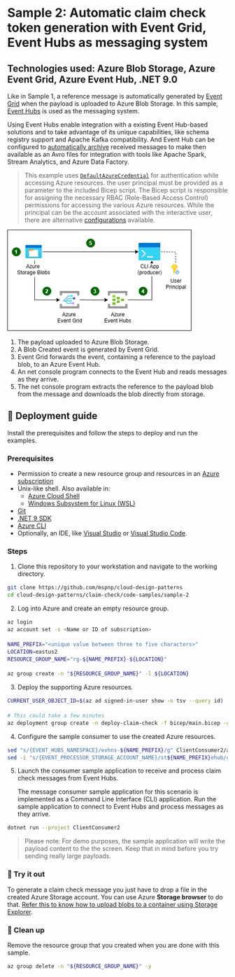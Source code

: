 # Sample 2: Automatic claim check token generation with Event Grid, Event Hubs as messaging system

## Technologies used: Azure Blob Storage, Azure Event Grid, Azure Event Hub, .NET 9.0

Like in Sample 1, a reference message is automatically generated by [Event Grid](https://azure.microsoft.com/services/event-grid/) when the payload is uploaded to Azure Blob Storage. In this sample, [Event Hubs](https://learn.microsoft.com/azure/event-hubs) is used as the messaging system.

Using Event Hubs enable integration with a existing Event Hub-based solutions and to take advantage of its unique capabilities, like schema registry support and Apache Kafka compatibility. And Event Hub can be configured to [automatically archive](https://learn.microsoft.com/azure/event-hubs/event-hubs-capture-overview) received messages to make then available as an Avro files for integration with tools like Apache Spark, Stream Analytics, and Azure Data Factory.

> This example uses [`DefaultAzureCredential`](https://learn.microsoft.com/dotnet/azure/sdk/authentication/#defaultazurecredential) for authentication while accessing Azure resources. the user principal must be provided as a parameter to the included Bicep script. The Bicep script is responsible for assigning the necessary RBAC (Role-Based Access Control) permissions for accessing the various Azure resources. While the principal can be the account associated with the interactive user, there are alternative [configurations](https://learn.microsoft.com/dotnet/azure/sdk/authentication/?tabs=command-line#exploring-the-sequence-of-defaultazurecredential-authentication-methods) available.

![A diagram showing Event Grid connected to Azure Blob Storage. As blobs are created, Event Grid forwards a message, containing the reference to the blob, to an Event Hub. A consumer CLI application receives the message from the queue, extracts the reference, and dowloads the blob from the storage account.](images/sample-2-diagram.png)

1. The payload uploaded to Azure Blob Storage.
1. A Blob Created event is generated by Event Grid.
1. Event Grid forwards the event, containing a reference to the payload blob, to an Azure Event Hub.
1. An net console program connects to the Event Hub and reads messages as they arrive.
1. The net console program extracts the reference to the payload blob from the message and downloads the blob directly from storage.

## :rocket: Deployment guide

Install the prerequisites and follow the steps to deploy and run the examples.

### Prerequisites

- Permission to create a new resource group and resources in an [Azure subscription](https://azure.com/free)
- Unix-like shell. Also available in:
  - [Azure Cloud Shell](https://shell.azure.com/)
  - [Windows Subsystem for Linux (WSL)](https://learn.microsoft.com/windows/wsl/install)
- [Git](https://git-scm.com/downloads)
- [.NET 9 SDK](https://dotnet.microsoft.com/download/dotnet/9.0)
- [Azure CLI](https://learn.microsoft.com/cli/azure/install-azure-cli)
- Optionally, an IDE, like [Visual Studio](https://visualstudio.microsoft.com/downloads/) or [Visual Studio Code](https://code.visualstudio.com/).

### Steps

1. Clone this repository to your workstation and navigate to the working directory.

  ```bash
  git clone https://github.com/mspnp/cloud-design-patterns
  cd cloud-design-patterns/claim-check/code-samples/sample-2
  ```  

2. Log into Azure and create an empty resource group.

  ```bash
  az login
  az account set -s <Name or ID of subscription>

  NAME_PREFIX="<unique value between three to five characters>"
  LOCATION=eastus2
  RESOURCE_GROUP_NAME="rg-${NAME_PREFIX}-${LOCATION}"

  az group create -n "${RESOURCE_GROUP_NAME}" -l ${LOCATION}
  ```  

3. Deploy the supporting Azure resources.

  ```bash
  CURRENT_USER_OBJECT_ID=$(az ad signed-in-user show -o tsv --query id)

  # This could take a few minutes
  az deployment group create -n deploy-claim-check -f bicep/main.bicep -g "${RESOURCE_GROUP_NAME}" -p namePrefix=$NAME_PREFIX principalId=$CURRENT_USER_OBJECT_ID
  ```  

4. Configure the sample consumer to use the created Azure resources.

  ```bash
  sed "s/{EVENT_HUBS_NAMESPACE}/evhns-${NAME_PREFIX}/g" ClientConsumer2/appsettings.json.template >ClientConsumer2/appsettings.json
  sed -i "s/{EVENT_PROCESSOR_STORAGE_ACCOUNT_NAME}/st${NAME_PREFIX}ehub/g" ClientConsumer2/appsettings.json
  ```  

5. Launch the consumer sample application to receive and process claim check messages from Event Hubs.

   The message consumer sample application for this scenario is implemented as a Command Line Interface (CLI) application. Run the sample application to connect to Event Hubs and process messages as they arrive.

  ```bash
  dotnet run --project ClientConsumer2
  ```  

> Please note: For demo purposes, the sample application will write the payload content to the the screen. Keep that in mind before you try sending really large payloads.

### :checkered_flag: Try it out

To generate a claim check message you just have to drop a file in the created Azure Storage account. You can use Azure **Storage browser** to do that. [Refer this to know how to upload blobs to a container using Storage Explorer](https://learn.microsoft.com/azure/storage/blobs/quickstart-storage-explorer#upload-blobs-to-the-container).

### :broom: Clean up

Remove the resource group that you created when you are done with this sample.

  ```bash
  az group delete -n "${RESOURCE_GROUP_NAME}" -y
  ```  
